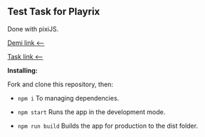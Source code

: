 ## Test Task for Playrix


Done with pixiJS.

[Demi link <--](https://dammned.github.io/test_task_for_playrix/)

[Task link <--](https://drive.google.com/file/d/17Dl4rjo0l2D83olU1yYjUTQuVUeVgrHW/view)

**Installing:**

Fork and clone this repository, then:

- `npm i` 
To managing dependencies.

- `npm start` 
 Runs the app in the development mode.

- `npm run build` 
Builds the app for production to the dist folder.



